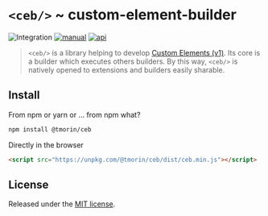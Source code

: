 # `<ceb/>` ~ custom-element-builder

![Integration](https://github.com/tmorin/ceb/workflows/Integration/badge.svg)
[![manual](https://img.shields.io/badge/-manual-informational.svg)](https://tmorin.github.io/ceb/)
[![api](https://img.shields.io/badge/-api-informational.svg)](https://tmorin.github.io/ceb/api)

> `<ceb/>` is a library helping to develop [Custom Elements (v1)].
Its core is a builder which executes others builders.
By this way, `<ceb/>` is natively opened to extensions and builders easily sharable.

## Install

From npm or yarn or ... from npm what?

```bash
npm install @tmorin/ceb
```

Directly in the browser

```html
<script src="https://unpkg.com/@tmorin/ceb/dist/ceb.min.js"></script>
```

## License

Released under the [MIT license].

[Custom Elements (v1)]: https://html.spec.whatwg.org/multipage/custom-elements.html
[MIT license]: http://opensource.org/licenses/MIT
